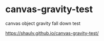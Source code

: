 # canvas-gravity-test
canvas object gravity fall down test

https://shaulv.github.io/canvas-gravity-test/
